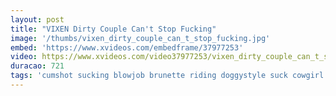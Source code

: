 ```yaml
---
layout: post
title: "VIXEN Dirty Couple Can't Stop Fucking"
image: '/thumbs/vixen_dirty_couple_can_t_stop_fucking.jpg'
embed: 'https://www.xvideos.com/embedframe/37977253'
video: https://www.xvideos.com/video37977253/vixen_dirty_couple_can_t_stop_fucking
duracao: 721
tags: 'cumshot sucking blowjob brunette riding doggystyle suck cowgirl pussy-licking 69 missionary big-tits spoon spooning licking-pussy licking-pussy prone-bone'
---
```

